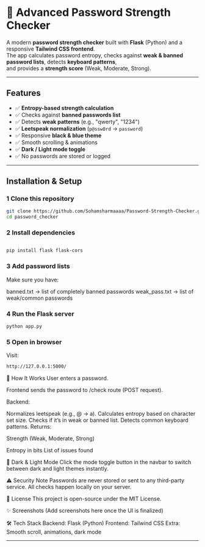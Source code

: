 # 🔐 Advanced Password Strength Checker

A modern **password strength checker** built with **Flask** (Python) and a responsive **Tailwind CSS frontend**.  
The app calculates password entropy, checks against **weak & banned password lists**, detects **keyboard patterns**,  
and provides a **strength score** (Weak, Moderate, Strong).

---

##  Features
- ✅ **Entropy-based strength calculation**
- ✅ Checks against **banned passwords list**
- ✅ Detects **weak patterns** (e.g., "qwerty", "1234")
- ✅ **Leetspeak normalization** (`p@ssw0rd` → `password`)
- ✅ Responsive **black & blue theme**
- ✅ Smooth scrolling & animations
- ✅ **Dark / Light mode toggle**
- ✅ No passwords are stored or logged

---

##  Installation & Setup

### 1️ Clone this repository
```bash
git clone https://github.com/Sohamsharmaaaa/Password-Strength-Checker.git
cd password_checker
```
### 2️ Install dependencies
```bash

pip install flask flask-cors
```

### 3️ Add password lists
Make sure you have:

banned.txt → list of completely banned passwords
weak_pass.txt → list of weak/common passwords

### 4 Run the Flask server
```bash
python app.py
```
### 5️ Open in browser
Visit:
```bash
http://127.0.0.1:5000/
```

📖 How It Works
User enters a password.

Frontend sends the password to /check route (POST request).

Backend:

Normalizes leetspeak (e.g., @ → a).
Calculates entropy based on character set size.
Checks if it’s in weak or banned list.
Detects common keyboard patterns.
Returns:

Strength (Weak, Moderate, Strong)

Entropy in bits
List of issues found

🎨 Dark & Light Mode
Click the mode toggle button in the navbar to switch between dark and light themes instantly.

⚠️ Security Note
Passwords are never stored or sent to any third-party service.
All checks happen locally on your server.

📜 License
This project is open-source under the MIT License.

✨ Screenshots
(Add screenshots here once the UI is finalized)

🛠 Tech Stack
Backend: Flask (Python)
Frontend: Tailwind CSS
Extra: Smooth scroll, animations, dark mode

---
